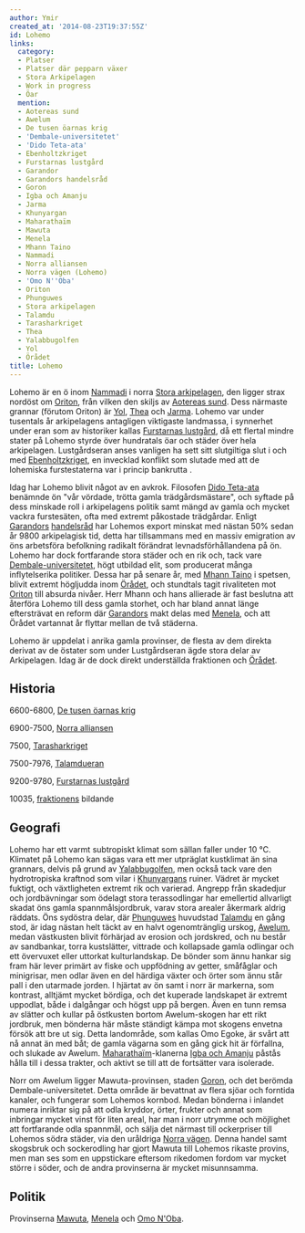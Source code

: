 ```yaml
---
author: Ymir
created_at: '2014-08-23T19:37:55Z'
id: Lohemo
links:
  category:
  - Platser
  - Platser där pepparn växer
  - Stora Arkipelagen
  - Work in progress
  - Öar
  mention:
  - Aotereas sund
  - Awelum
  - De tusen öarnas krig
  - 'Dembale-universitetet'
  - 'Dido Teta-ata'
  - Ebenholtzkriget
  - Furstarnas lustgård
  - Garandor
  - Garandors handelsråd
  - Goron
  - Igba och Amanju
  - Jarma
  - Khunyargan
  - Maharathaïm
  - Mawuta
  - Menela
  - Mhann Taino
  - Nammadi
  - Norra alliansen
  - Norra vägen (Lohemo)
  - 'Omo N''Oba'
  - Oriton
  - Phunguwes
  - Stora arkipelagen
  - Talamdu
  - Tarasharkriget
  - Thea
  - Yalabbugolfen
  - Yol
  - Örådet
title: Lohemo
---
```


Lohemo är en ö inom [Nammadi] i norra [Stora arkipelagen], den ligger strax nordöst om [Oriton],
från vilken den skiljs av [Aotereas sund]. Dess närmaste grannar (förutom Oriton) är [Yol], [Thea]
och [Jarma]. Lohemo var under tusentals år arkipelagens antagligen viktigaste landmassa, i synnerhet
under eran som av historiker kallas [Furstarnas lustgård], då ett flertal mindre stater på Lohemo
styrde över hundratals öar och städer över hela arkipelagen. Lustgårdseran anses vanligen ha sett
sitt slutgiltiga slut i och med [Ebenholtzkriget], en invecklad konflikt som slutade med att de
lohemiska furstestaterna var i princip bankrutta .

Idag har Lohemo blivit något av en avkrok. Filosofen [Dido Teta-ata] benämnde ön "vår vördade,
trötta gamla trädgårdsmästare", och syftade på dess minskade roll i arkipelagens politik samt mängd
av gamla och mycket vackra furstesäten, ofta med extremt påkostade trädgårdar. Enligt [Garandors][]
[handelsråd] har Lohemos export minskat med nästan 50% sedan år 9800 arkipelagisk tid, detta har
tillsammans med en massiv emigration av öns arbetsföra befolkning radikalt förändrat
levnadsförhållandena på ön. Lohemo har dock fortfarande stora städer och en rik och, tack vare
[Dembale-universitetet], högt utbildad elit, som producerat många inflytelserika politiker. Dessa
har på senare år, med [Mhann Taino] i spetsen, blivit extremt högljudda inom [Örådet], och stundtals
tagit rivaliteten mot [Oriton] till absurda nivåer. Herr Mhann och hans allierade är fast beslutna
att återföra Lohemo till dess gamla storhet, och har bland annat länge eftersträvat en reform där
[Garandors] makt delas med [Menela], och att Örådet vartannat år flyttar mellan de två städerna.

Lohemo är uppdelat i anrika gamla provinser, de flesta av dem direkta derivat av de östater som
under Lustgårdseran ägde stora delar av Arkipelagen. Idag är de dock direkt underställda fraktionen
och [Örådet].

Historia
--------

6600-6800, [De tusen öarnas krig]

6900-7500, [Norra alliansen]

7500, [Tarasharkriget]

7500-7976, [Talamdueran]

9200-9780, [Furstarnas lustgård]

10035, [fraktionens][Nammadi] bildande

Geografi
--------

Lohemo har ett varmt subtropiskt klimat som sällan faller under 10 °C. Klimatet på Lohemo kan sägas
vara ett mer utpräglat kustklimat än sina grannars, delvis på grund av [Yalabbugolfen], men också
tack vare den hydrotropiska kraftnod som vilar i [Khunyargans] ruiner. Vädret är mycket fuktigt, och
växtligheten extremt rik och varierad. Angrepp från skadedjur och jordbävningar som ödelagt stora
terassodlingar har emellertid allvarligt skadat öns gamla spannmålsjordbruk, varav stora arealer
åkermark aldrig räddats. Öns sydöstra delar, där [Phunguwes] huvudstad [Talamdu][Talamdueran] en
gång stod, är idag nästan helt täckt av en halvt ogenomtränglig urskog, [Awelum], medan västkusten
blivit förhärjad av erosion och jordskred, och nu består av sandbankar, torra kustslätter, vittrade
och kollapsade gamla odlingar och ett övervuxet eller uttorkat kulturlandskap. De bönder som ännu
hankar sig fram här lever primärt av fiske och uppfödning av getter, småfåglar och minigrisar, men
odlar även en del härdiga växter och örter som ännu står pall i den utarmade jorden. I hjärtat av ön
samt i norr är markerna, som kontrast, alltjämt mycket bördiga, och det kuperade landskapet är
extremt uppodlat, både i dalgångar och högst upp på bergen. Även en tunn remsa av slätter och kullar
på östkusten bortom Awelum-skogen har ett rikt jordbruk, men bönderna här måste ständigt kämpa mot
skogens envetna försök att bre ut sig. Detta landområde, som kallas Omo Egoke, är svårt att nå annat
än med båt; de gamla vägarna som en gång gick hit är förfallna, och slukade av Awelum.
[Maharathaïm]-klanerna [Igba och Amanju] påstås hålla till i dessa trakter, och aktivt se till att
de fortsätter vara isolerade.

Norr om Awelum ligger Mawuta-provinsen, staden [Goron], och det berömda Dembale-universitetet. Detta
område är bevattnat av flera sjöar och forntida kanaler, och fungerar som Lohemos kornbod. Medan
bönderna i inlandet numera inriktar sig på att odla kryddor, örter, frukter och annat som inbringar
mycket vinst för liten areal, har man i norr utrymme och möjlighet att fortfarande odla spannmål,
och sälja det närmast till ockerpriser till Lohemos södra städer, via den uråldriga [Norra vägen].
Denna handel samt skogsbruk och sockerodling har gjort Mawuta till Lohemos rikaste provins, men man
ses som en uppstickare eftersom rikedomen fordom var mycket större i söder, och de andra provinserna
är mycket misunnsamma.

Politik
-------

Provinserna [Mawuta], [Menela] och [Omo N'Oba].

  [Nammadi]: Nammadi
  [Stora arkipelagen]: Stora_arkipelagen
  [Oriton]: Oriton
  [Aotereas sund]: Aotereas_sund
  [Yol]: Yol
  [Thea]: Thea
  [Jarma]: Jarma
  [Furstarnas lustgård]: Furstarnas_lustgård
  [Ebenholtzkriget]: Ebenholtzkriget
  [Dido Teta-ata]: Dido_Teta-ata
  [Garandors]: Garandor
  [handelsråd]: Garandors_handelsråd
  [Dembale-universitetet]: Dembale-universitetet
  [Mhann Taino]: Mhann_Taino
  [Örådet]: Örådet
  [Menela]: Menela
  [De tusen öarnas krig]: De_tusen_öarnas_krig
  [Norra alliansen]: Norra_alliansen
  [Tarasharkriget]: Tarasharkriget
  [Talamdueran]: Talamdu
  [Yalabbugolfen]: Yalabbugolfen
  [Khunyargans]: Khunyargan
  [Phunguwes]: Phunguwes
  [Awelum]: Awelum
  [Maharathaïm]: Maharathaïm
  [Igba och Amanju]: Igba_och_Amanju
  [Goron]: Goron
  [Norra vägen]: Norra_vägen_Lohemo
  [Mawuta]: Mawuta
  [Omo N'Oba]: Omo_NOba